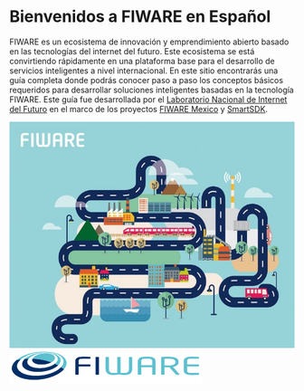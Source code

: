# Bienvenidos a FIWARE en Español
FIWARE es un ecosistema de innovación y emprendimiento abierto basado en las tecnologías del internet del futuro. Este ecosistema se está convirtiendo rápidamente en una plataforma base para el desarrollo de servicios inteligentes a nivel internacional. En este sitio encontrarás una guía completa donde podrás conocer paso a paso los conceptos básicos requeridos para desarrollar soluciones inteligentes basadas en la tecnología FIWARE.
Este guía fue desarrollada por el [Laboratorio Nacional de Internet del Futuro](http://lanif.infotec.mx/) en el marco de los proyectos [FIWARE Mexico](http://www.fiwaremexico.org/) y [SmartSDK](https://www.smartsdk.mx/).
  
<img src="./ecosistemaFIWARE//images//fiware.jpg" width="560" height="400">

<img src="./ecosistemaFIWARE//images//Fiwarelogo.png" width="340" height="60">
